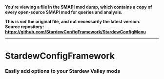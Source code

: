 **You're viewing a file in the SMAPI mod dump, which contains a copy of every open-source SMAPI mod
for queries and analysis.**

**This is _not_ the original file, and not necessarily the latest version.**  
**Source repository: https://github.com/StardewConfigFramework/StardewConfigMenu**

----

# StardewConfigFramework

### Easily add options to your Stardew Valley mods